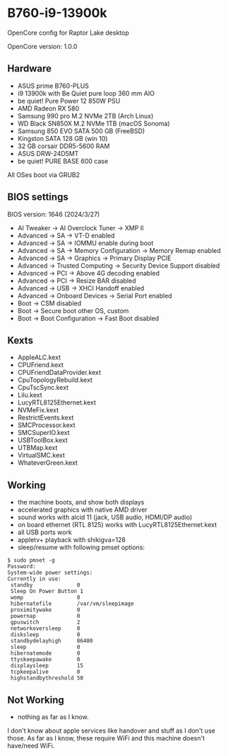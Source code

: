 # B760-i9-13900k

OpenCore config for Raptor Lake desktop

OpenCore version: 1.0.0

## Hardware

- ASUS prime B760-PLUS
- i9 13900k with Be Quiet pure loop 360 mm AIO
- be quiet! Pure Power 12 850W PSU
- AMD Radeon RX 580
- Samsung 990 pro M.2 NVMe 2TB (Arch Linux)
- WD Black SN850X M.2 NVMe 1TB (macOS Sonoma)
- Samsung 850 EVO SATA 500 GB (FreeBSD)
- Kingston SATA 128 GB (win 10)
- 32 GB corsair DDR5-5600 RAM
- ASUS DRW-24D5MT
- be quiet! PURE BASE 600 case

All OSes boot via GRUB2

## BIOS settings

BIOS version: 1646 (2024/3/27)

- AI Tweaker -> AI Overclock Tuner -> XMP II
- Advanced -> SA -> VT-D enabled
- Advanced -> SA -> IOMMU enable during boot
- Advanced -> SA -> Memory Configuration -> Memory Remap enabled
- Advanced -> SA -> Graphics -> Primary Display PCIE
- Advanced -> Trusted Computing -> Security Device Support disabled
- Advanced -> PCI -> Above 4G decoding enabled
- Advanced -> PCI -> Resize BAR disabled
- Advanced -> USB -> XHCI Handoff enabled
- Advanced -> Onboard Devices -> Serial Port enabled
- Boot -> CSM disabled
- Boot -> Secure boot other OS, custom
- Boot -> Boot Configuration -> Fast Boot disabled

## Kexts

- AppleALC.kext
- CPUFriend.kext
- CPUFriendDataProvider.kext
- CpuTopologyRebuild.kext
- CpuTscSync.kext
- Lilu.kext
- LucyRTL8125Ethernet.kext
- NVMeFix.kext
- RestrictEvents.kext
- SMCProcessor.kext
- SMCSuperIO.kext
- USBToolBox.kext
- UTBMap.kext
- VirtualSMC.kext
- WhateverGreen.kext

## Working

- the machine boots, and show both displays
- accelerated graphics with native AMD driver
- sound works with alcid 11 (jack, USB audio, HDMI/DP audio)
- on board ethernet (RTL 8125) works with LucyRTL8125Ethernet.kext
- all USB ports work
- appletv+ playback with shikigva=128
- sleep/resume with following pmset options:

```
$ sudo pmset -g
Password:
System-wide power settings:
Currently in use:
 standby              0
 Sleep On Power Button 1
 womp                 0
 hibernatefile        /var/vm/sleepimage
 proximitywake        0
 powernap             0
 gpuswitch            2
 networkoversleep     0
 disksleep            0
 standbydelayhigh     86400
 sleep                0
 hibernatemode        0
 ttyskeepawake        0
 displaysleep         15
 tcpkeepalive         0
 highstandbythreshold 50
```

## Not Working

- nothing as far as I know.

I don't know about apple services like handover and stuff as I don't use those. As far as I know, these require WiFi and this machine doesn't have/need WiFi.
